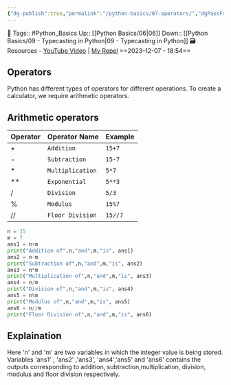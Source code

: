 ```yaml
---
{"dg-publish":true,"permalink":"/python-basics/07-operators/","dgPassFrontmatter":true,"noteIcon":"3","created":"2023-12-07T18:54:01.613+05:30","updated":"2023-12-23T13:36:39.023+05:30"}
---
```


🧶 Tags:: #Python_Basics 
Up:: [[Python Basics/06\|06]]
Down:: [[Python Basics/09 - Typecasting in Python\|09 - Typecasting in Python]]
🗃 Resources - [YouTube Video](https://www.youtube.com/watch?v=FLVqcxnJP_E&list=PLu0W_9lII9agwh1XjRt242xIpHhPT2llg&index=7) | [My Repel](https://replit.com/@wolfr13/calculator#main.py)
==2023-12-07 - 18:54==

## Operators
Python has different types of operators for different operations. To create a calculator, we require arithmetic operators.
## Arithmetic operators

|Operator|Operator Name|Example|
|---|---|---|
|+|`Addition`|`15+7`|
|-|`Subtraction`|`15-7`|
|*|`Multiplication`|`5*7`|
| ** | `Exponential` | `5**3` |
| / | `Division` | `5/3` |
| % | `Modulus` | `15%7` |
| // | `Floor Division` | `15//7` |

```python
n = 15
m = 7
ans1 = n+m
print("Addition of",n,"and",m,"is", ans1)
ans2 = n-m
print("Subtraction of",n,"and",m,"is", ans2)
ans3 = n*m
print("Multiplication of",n,"and",m,"is", ans3)
ans4 = n/m
print("Division of",n,"and",m,"is", ans4)
ans5 = n%m
print("Modulus of",n,"and",m,"is", ans5)
ans6 = n//m
print("Floor Division of",n,"and",m,"is", ans6)
```
## Explaination
Here 'n' and 'm' are two variables in which the integer value is being stored. Variables 'ans1' , 'ans2' ,'ans3', 'ans4','ans5' and 'ans6' contains the outputs corresponding to addition, subtraction,multiplication, division, modulus and floor division respectively.